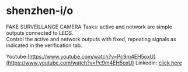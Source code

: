 # shenzhen-i/o
FAKE SURVEILLANCE CAMERA
Tasks:
active and network are simple outputs connected to LEDS.  
Control the active and network outputs with fixed, repeating signals as indicated in the verification tab.

Youtube:[https://www.youtube.com/watch?v=Pc9m4EH5oxU](https://www.youtube.com/watch?v=Pc9m4EH5oxU)
Linkedin: [click here]([url](https://www.linkedin.com/in/abhishek-gangane/)https://www.linkedin.com/in/abhishek-gangane/)
